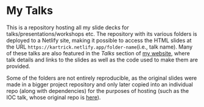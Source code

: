 # My Talks

This is a repository hosting all my slide decks for talks/presentations/workshops etc. The repository with its various folders is deployed to a Netlify site, making it possible to access the HTML slides at the URL `https://kartrick.netlify.app/folder-name`(i.e., talk name). Many of these talks are also featured in the *Talks* section of [my website](https://kartrick.rbind.io/), where talk details and links to the slides as well as the code used to make them are provided. 

Some of the folders are not entirely reproducible, as the original slides were made in a bigger project repository and only later copied into an individual repo (along with dependencies) for the purposes of hosting (such as the IOC talk, whose original repo is [here](https://github.com/rikudoukarthik/covid-ebirding)).